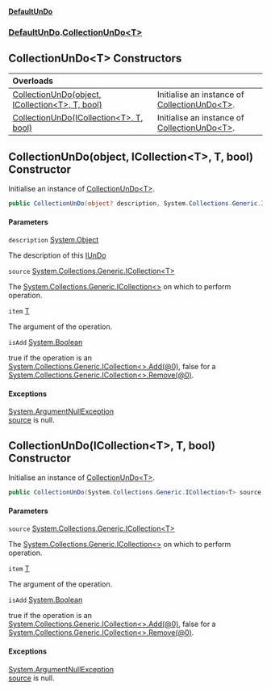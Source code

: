 #### [DefaultUnDo](../../index.md 'index')
### [DefaultUnDo](../../index.md#DefaultUnDo 'DefaultUnDo').[CollectionUnDo&lt;T&gt;](index.md 'DefaultUnDo\.CollectionUnDo\<T\>')

## CollectionUnDo\<T\> Constructors

| Overloads | |
| :--- | :--- |
| [CollectionUnDo\(object, ICollection&lt;T&gt;, T, bool\)](DefaultUnDo/CollectionUnDo_T_/CollectionUnDo_T_.md#DefaultUnDo.CollectionUnDo_T_.CollectionUnDo(object,System.Collections.Generic.ICollection_T_,T,bool) 'DefaultUnDo\.CollectionUnDo\<T\>\.CollectionUnDo\(object, System\.Collections\.Generic\.ICollection\<T\>, T, bool\)') | Initialise an instance of [CollectionUnDo&lt;T&gt;](index.md 'DefaultUnDo\.CollectionUnDo\<T\>')\. |
| [CollectionUnDo\(ICollection&lt;T&gt;, T, bool\)](DefaultUnDo/CollectionUnDo_T_/CollectionUnDo_T_.md#DefaultUnDo.CollectionUnDo_T_.CollectionUnDo(System.Collections.Generic.ICollection_T_,T,bool) 'DefaultUnDo\.CollectionUnDo\<T\>\.CollectionUnDo\(System\.Collections\.Generic\.ICollection\<T\>, T, bool\)') | Initialise an instance of [CollectionUnDo&lt;T&gt;](index.md 'DefaultUnDo\.CollectionUnDo\<T\>')\. |

<a name='DefaultUnDo.CollectionUnDo_T_.CollectionUnDo(object,System.Collections.Generic.ICollection_T_,T,bool)'></a>

## CollectionUnDo\(object, ICollection\<T\>, T, bool\) Constructor

Initialise an instance of [CollectionUnDo&lt;T&gt;](index.md 'DefaultUnDo\.CollectionUnDo\<T\>')\.

```csharp
public CollectionUnDo(object? description, System.Collections.Generic.ICollection<T> source, T item, bool isAdd);
```
#### Parameters

<a name='DefaultUnDo.CollectionUnDo_T_.CollectionUnDo(object,System.Collections.Generic.ICollection_T_,T,bool).description'></a>

`description` [System\.Object](https://docs.microsoft.com/en-us/dotnet/api/System.Object 'System\.Object')

The description of this [IUnDo](../IUnDo/index.md 'DefaultUnDo\.IUnDo')

<a name='DefaultUnDo.CollectionUnDo_T_.CollectionUnDo(object,System.Collections.Generic.ICollection_T_,T,bool).source'></a>

`source` [System\.Collections\.Generic\.ICollection&lt;](https://docs.microsoft.com/en-us/dotnet/api/System.Collections.Generic.ICollection-1 'System\.Collections\.Generic\.ICollection\`1')[T](index.md#DefaultUnDo.CollectionUnDo_T_.T 'DefaultUnDo\.CollectionUnDo\<T\>\.T')[&gt;](https://docs.microsoft.com/en-us/dotnet/api/System.Collections.Generic.ICollection-1 'System\.Collections\.Generic\.ICollection\`1')

The [System\.Collections\.Generic\.ICollection&lt;&gt;](https://docs.microsoft.com/en-us/dotnet/api/System.Collections.Generic.ICollection-1 'System\.Collections\.Generic\.ICollection\`1') on which to perform operation\.

<a name='DefaultUnDo.CollectionUnDo_T_.CollectionUnDo(object,System.Collections.Generic.ICollection_T_,T,bool).item'></a>

`item` [T](index.md#DefaultUnDo.CollectionUnDo_T_.T 'DefaultUnDo\.CollectionUnDo\<T\>\.T')

The argument of the operation\.

<a name='DefaultUnDo.CollectionUnDo_T_.CollectionUnDo(object,System.Collections.Generic.ICollection_T_,T,bool).isAdd'></a>

`isAdd` [System\.Boolean](https://docs.microsoft.com/en-us/dotnet/api/System.Boolean 'System\.Boolean')

true if the operation is an [System\.Collections\.Generic\.ICollection&lt;&gt;\.Add\(@0\)](https://docs.microsoft.com/en-us/dotnet/api/System.Collections.Generic.ICollection-1.Add#System_Collections_Generic_ICollection_1_Add__0_ 'System\.Collections\.Generic\.ICollection\`1\.Add\(\`0\)'), false for a [System\.Collections\.Generic\.ICollection&lt;&gt;\.Remove\(@0\)](https://docs.microsoft.com/en-us/dotnet/api/System.Collections.Generic.ICollection-1.Remove#System_Collections_Generic_ICollection_1_Remove__0_ 'System\.Collections\.Generic\.ICollection\`1\.Remove\(\`0\)')\.

#### Exceptions

[System\.ArgumentNullException](https://docs.microsoft.com/en-us/dotnet/api/System.ArgumentNullException 'System\.ArgumentNullException')  
[source](index.md#DefaultUnDo.CollectionUnDo_T_.CollectionUnDo(object,System.Collections.Generic.ICollection_T_,T,bool).source 'DefaultUnDo\.CollectionUnDo\<T\>\.CollectionUnDo\(object, System\.Collections\.Generic\.ICollection\<T\>, T, bool\)\.source') is null\.

<a name='DefaultUnDo.CollectionUnDo_T_.CollectionUnDo(System.Collections.Generic.ICollection_T_,T,bool)'></a>

## CollectionUnDo\(ICollection\<T\>, T, bool\) Constructor

Initialise an instance of [CollectionUnDo&lt;T&gt;](index.md 'DefaultUnDo\.CollectionUnDo\<T\>')\.

```csharp
public CollectionUnDo(System.Collections.Generic.ICollection<T> source, T item, bool isAdd);
```
#### Parameters

<a name='DefaultUnDo.CollectionUnDo_T_.CollectionUnDo(System.Collections.Generic.ICollection_T_,T,bool).source'></a>

`source` [System\.Collections\.Generic\.ICollection&lt;](https://docs.microsoft.com/en-us/dotnet/api/System.Collections.Generic.ICollection-1 'System\.Collections\.Generic\.ICollection\`1')[T](index.md#DefaultUnDo.CollectionUnDo_T_.T 'DefaultUnDo\.CollectionUnDo\<T\>\.T')[&gt;](https://docs.microsoft.com/en-us/dotnet/api/System.Collections.Generic.ICollection-1 'System\.Collections\.Generic\.ICollection\`1')

The [System\.Collections\.Generic\.ICollection&lt;&gt;](https://docs.microsoft.com/en-us/dotnet/api/System.Collections.Generic.ICollection-1 'System\.Collections\.Generic\.ICollection\`1') on which to perform operation\.

<a name='DefaultUnDo.CollectionUnDo_T_.CollectionUnDo(System.Collections.Generic.ICollection_T_,T,bool).item'></a>

`item` [T](index.md#DefaultUnDo.CollectionUnDo_T_.T 'DefaultUnDo\.CollectionUnDo\<T\>\.T')

The argument of the operation\.

<a name='DefaultUnDo.CollectionUnDo_T_.CollectionUnDo(System.Collections.Generic.ICollection_T_,T,bool).isAdd'></a>

`isAdd` [System\.Boolean](https://docs.microsoft.com/en-us/dotnet/api/System.Boolean 'System\.Boolean')

true if the operation is an [System\.Collections\.Generic\.ICollection&lt;&gt;\.Add\(@0\)](https://docs.microsoft.com/en-us/dotnet/api/System.Collections.Generic.ICollection-1.Add#System_Collections_Generic_ICollection_1_Add__0_ 'System\.Collections\.Generic\.ICollection\`1\.Add\(\`0\)'), false for a [System\.Collections\.Generic\.ICollection&lt;&gt;\.Remove\(@0\)](https://docs.microsoft.com/en-us/dotnet/api/System.Collections.Generic.ICollection-1.Remove#System_Collections_Generic_ICollection_1_Remove__0_ 'System\.Collections\.Generic\.ICollection\`1\.Remove\(\`0\)')\.

#### Exceptions

[System\.ArgumentNullException](https://docs.microsoft.com/en-us/dotnet/api/System.ArgumentNullException 'System\.ArgumentNullException')  
[source](index.md#DefaultUnDo.CollectionUnDo_T_.CollectionUnDo(System.Collections.Generic.ICollection_T_,T,bool).source 'DefaultUnDo\.CollectionUnDo\<T\>\.CollectionUnDo\(System\.Collections\.Generic\.ICollection\<T\>, T, bool\)\.source') is null\.